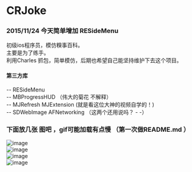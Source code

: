 # CRJoke

### 2015/11/24 今天简单增加 RESideMenu

初级ios程序员，模仿糗事百科。 <br />
主要是为了练手。<br />
利用Charles 抓包，简单模仿，后期也希望自己能坚持维护下去这个项目。<br />

####  第三方库 <br />
-- RESideMenu <br />
-- MBProgressHUD （伟大的菊花 不解释）<br />
-- MJRefresh MJExtension (就是看这位大神的视频自学的！) <br />
-- SDWebImage AFNetworking （这两个还用说吗？  - -） <br />








### 下面放几张 图吧 ，gif可能加载有点慢 （第一次做README.md ）

![image](https://github.com/Chengran888/CRJoke/blob/master/screenPic/fcr1.png)<br />
![image](https://github.com/Chengran888/CRJoke/blob/master/screenPic/fcr2.png)<br />
![image](https://github.com/Chengran888/CRJoke/blob/master/screenPic/fcr3.png)<br />
![image](https://github.com/Chengran888/CRJoke/blob/master/screenPic/Step1.gif)<br />





